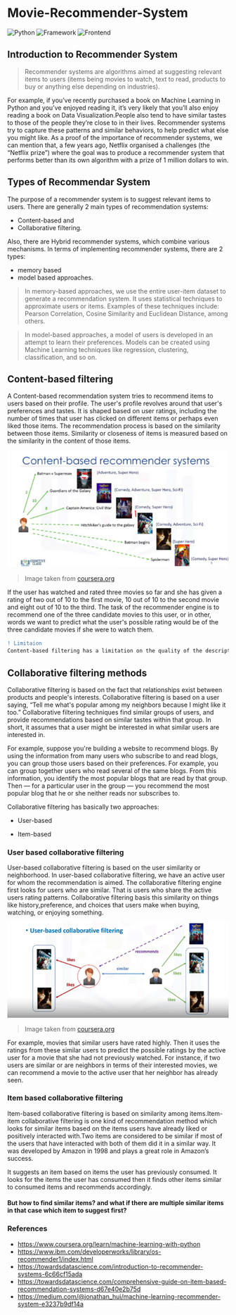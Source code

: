 # Movie-Recommender-System

![Python](https://img.shields.io/badge/Python-3.6-blueviolet)
![Framework](https://img.shields.io/badge/Framework-Flask-red)
![Frontend](https://img.shields.io/badge/Frontend-HTML/CSS/JS-green)

## Introduction to Recommender System

> Recommender systems are algorithms aimed at suggesting relevant items to users (items being movies to watch, text to read, products to buy or anything else depending on industries).

For example, if you’ve recently purchased a book on Machine Learning in Python and you’ve enjoyed reading it, it’s very likely that you’ll also enjoy reading a book on Data Visualization.People also tend to have similar tastes to those of the people they’re close to in their lives. Recommender systems try to capture these patterns and similar behaviors, to help predict what else you might like. As a proof of the importance of recommender systems, we can mention that, a few years ago, Netflix organised a challenges (the “Netflix prize”) where the goal was to produce a recommender system that performs better than its own algorithm with a prize of 1 million dollars to win.

## Types of Recommendar System

The purpose of a recommender system is to suggest relevant items to users. There are generally 2 main types of recommendation systems:

* Content-based and 
* Collaborative filtering.

Also, there are Hybrid recommender systems, which combine various mechanisms. In terms of implementing recommender systems, there are 2 types: 
* memory based 
* model based approaches.

> In memory-based approaches, we use the entire user-item dataset to generate a recommendation system. It uses statistical techniques to approximate users or items. Examples of these techniques include: Pearson Correlation, Cosine Similarity and Euclidean Distance, among others.

> In model-based approaches, a model of users is developed in an attempt to learn their preferences. Models can be created using Machine Learning techniques like regression, clustering, classification, and so on. 

## Content-based filtering

A Content-based recommendation system tries to recommend items to users based on their profile. The user's profile revolves around that user's preferences and tastes. It is shaped based on user ratings, including the number of times that user has clicked on different items or perhaps even liked those items. The recommendation process is based on the similarity between those items. Similarity or closeness of items is measured based on the similarity in the content of those items.

![](Images/content-base.png)
   
   > Image taken from [coursera.org](https://www.coursera.org/learn/machine-learning-with-python)

If the user has watched and rated three movies so far and she has given a rating of two out of 10 to the first movie, 10 out of 10 to the second movie and eight out of 10 to the third. The task of the recommender engine is to recommend one of the three candidate movies to this user, or in other, words we want to predict what the user's possible rating would be of the three candidate movies if she were to watch them. 

```diff
! Limitaion
Content-based filtering has a limitation on the quality of the description provided by the content provider. Technically, there is a limitation of what features can be extracted from the limited amount of content information. Extracting “content” information from the user is hard too. In reality, it is easier to judge people by what they do than what they say. Behavior information, like what they view, how they rate items, is much easier to collect, less intrusive and more accurate.
```



## Collaborative filtering methods

Collaborative filtering is based on the fact that relationships exist between products and people's interests. Collaborative filtering is based on a user saying, “Tell me what's popular among my neighbors because I might like it too.” Collaborative filtering techniques find similar groups of users, and provide recommendations based on similar tastes within that group. In short, it assumes that a user might be interested in what similar users are interested in. 

For example, suppose you're building a website to recommend blogs. By using the information from many users who subscribe to and read blogs, you can group those users based on their preferences. For example, you can group together users who read several of the same blogs. From this information, you identify the most popular blogs that are read by that group. Then — for a particular user in the group — you recommend the most popular blog that he or she neither reads nor subscribes to. 

Collaborative filtering has basically two approaches:

* User-based

* Item-based

### User based collaborative filtering

User-based collaborative filtering is based on the user similarity or neighborhood. In user-based collaborative filtering, we have an active user for whom the recommendation is aimed. The collaborative filtering engine first looks for users who are similar. That is users who share the active users rating patterns. Collaborative filtering basis this similarity on things like history,preference, and choices that users make when buying, watching, or enjoying something.

   ![](Images/collaborative.png)
   
   > Image taken from [coursera.org](https://www.coursera.org/learn/machine-learning-with-python)

For example, movies that similar users have rated highly. Then it uses the ratings from these similar users to predict the possible ratings by the active user for a movie that she had not previously watched. For instance, if two users are similar or are neighbors in terms of their interested movies, we can recommend a movie to the active user that her neighbor has already seen.

### Item based collaborative filtering

Item-based collaborative filtering is based on similarity among items.Item-item collaborative filtering is one kind of recommendation method which looks for similar items based on the items users have already liked or positively interacted with.Two items are considered to be similar if most of the users that have interacted with both of them did it in a similar way. It was developed by Amazon in 1998 and plays a great role in Amazon’s success.

It suggests an item based on items the user has previously consumed. It looks for the items the user has consumed then it finds other items similar to consumed items and recommends accordingly.

#### But how to find similar items? and what if there are multiple similar items in that case which item to suggest first? 

### References

* https://www.coursera.org/learn/machine-learning-with-python 
* https://www.ibm.com/developerworks/library/os-recommender1/index.html
* https://towardsdatascience.com/introduction-to-recommender-systems-6c66cf15ada
* https://towardsdatascience.com/comprehensive-guide-on-item-based-recommendation-systems-d67e40e2b75d
* https://medium.com/@jonathan_hui/machine-learning-recommender-system-e3237b9df14a


